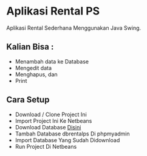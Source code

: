 # Aplikasi Rental PS
Aplikasi Rental Sederhana Menggunakan Java Swing.

## Kalian Bisa :

- Menambah data ke Database
- Mengedit data
- Menghapus, dan
- Print

## Cara Setup

- Download / Clone Project Ini
- Import Project Ini Ke Netbeans
- Download Database <a href="https://drive.google.com/file/d/1rbti8xrwQzbSiOObIm94_qDd6P6g6edR/view?usp=sharing">Disini</a>
- Tambah Database dbrentalps Di phpmyadmin
- Import Database Yang Sudah Didownload
- Run Project Di Netbeans



